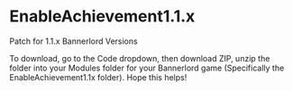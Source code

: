 # EnableAchievement1.1.x
Patch for 1.1.x Bannerlord Versions

To download, go to the Code dropdown, then download ZIP, unzip the folder into your Modules folder for your Bannerlord game (Specifically the EnableAchievement1.1x folder). Hope this helps!
